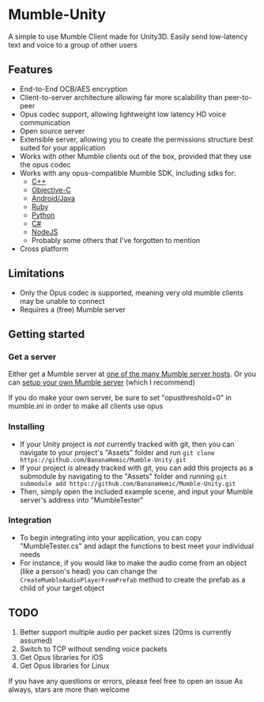 # Mumble-Unity

A simple to use Mumble Client made for Unity3D.
Easily send low-latency text and voice to a group of other users

## Features
* End-to-End OCB/AES encryption
* Client-to-server architecture allowing far more scalability than peer-to-peer
* Opus codec support, allowing lightweight low latency HD voice communication
* Open source server
* Extensible server, allowing you to create the permissions structure best suited for your application
* Works with other Mumble clients out of the box, provided that they use the opus codec
* Works with any opus-compatible Mumble SDK, including sdks for:
  * [C++](https://github.com/mumble-voip/mumble)
  * [Objective-C](https://github.com/mumble-voip/mumblekit)
  * [Android/Java](https://github.com/pcgod/mumble-android)
  * [Ruby](https://github.com/mattvperry/mumble-ruby)
  * [Python](https://github.com/frymaster/mumbleclient)
  * [C#](https://github.com/martindevans/MumbleSharp)
  * [NodeJS](https://github.com/Rantanen/node-mumble)
  * Probably some others that I've forgotten to mention
* Cross platform

## Limitations
* Only the Opus codec is supported, meaning very old mumble clients may be unable to connect
* Requires a (free) Mumble server

## Getting started
### Get a server
   Either get a Mumble server at [one of the many Mumble server hosts](https://wiki.mumble.info/wiki/Hosters).
Or you can [setup your own Mumble server](https://wiki.mumble.info/wiki/Installing_Mumble) (which I recommend)

   If you do make your own server, be sure to set "opusthreshold=0" in mumble.ini in order to make all clients use opus
### Installing
   * If your Unity project is *not* currently tracked with git, then you can navigate to your project's "Assets" folder and run
   `git clone https://github.com/BananaHemic/Mumble-Unity.git`
   * If your project *is* already tracked with git, you can add this projects as a submodule by navigating to the "Assets" folder and running
   `git submodule add https://github.com/BananaHemic/Mumble-Unity.git`
   * Then, simply open the included example scene, and input your Mumble server's address into "MumbleTester"
### Integration
   * To begin integrating into your application, you can copy "MumbleTester.cs" and adapt the functions to best meet your individual needs
   * For instance, if you would like to make the audio come from an object (like a person's head) you can change the `CreateMumbleAudioPlayerFromPrefab` method to create the prefab as a child of your target object

## TODO
1. Better support multiple audio per packet sizes (20ms is currently assumed)
2. Switch to TCP without sending voice packets
3. Get Opus libraries for iOS
4. Get Opus libraries for Linux

If you have any questions or errors, please feel free to open an issue
As always, stars are more than welcome
